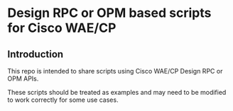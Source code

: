 # Design RPC or OPM based scripts for  Cisco WAE/CP

## Introduction
This repo is intended to share scripts using Cisco WAE/CP Design RPC or OPM APIs.

These scripts should be treated as examples and may need to be modified to
work correctly for some use cases.
